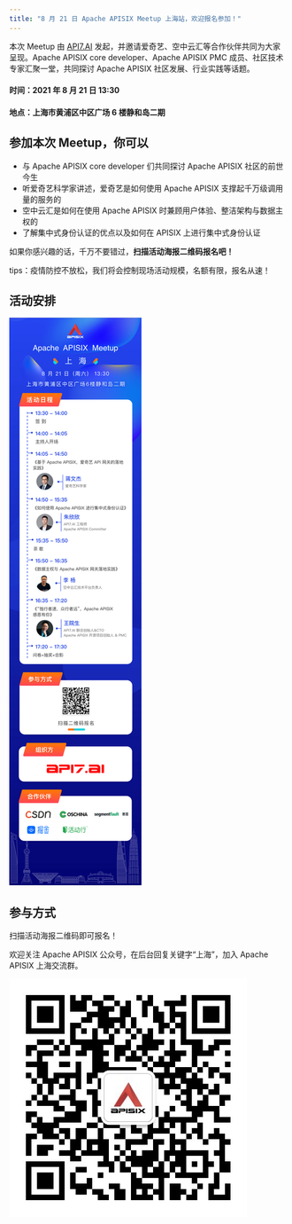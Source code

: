```yaml
---
title: "8 月 21 日 Apache APISIX Meetup 上海站，欢迎报名参加！"
---
```


<!--truncate-->
本次 Meetup 由 [API7.AI](https://www.apiseven.com/) 发起，并邀请爱奇艺、空中云汇等合作伙伴共同为大家呈现。Apache APISIX core developer、Apache APISIX PMC 成员、社区技术专家汇聚一堂，共同探讨 Apache APISIX 社区发展、行业实践等话题。

#### 时间：2021 年 8 月 21 日 13:30

#### 地点：上海市黄浦区中区广场 6 楼静和岛二期

## 参加本次 Meetup，你可以

- 与 Apache APISIX core developer 们共同探讨 Apache APISIX 社区的前世今生
- 听爱奇艺科学家讲述，爱奇艺是如何使用 Apache APISIX 支撑起千万级调用量的服务的
- 空中云汇是如何在使用 Apache APISIX 时兼顾用户体验、整洁架构与数据主权的
- 了解集中式身份认证的优点以及如何在 APISIX 上进行集中式身份认证

如果你感兴趣的话，千万不要错过，**扫描活动海报二维码报名吧！**

tips：疫情防控不放松，我们将会控制现场活动规模，名额有限，报名从速！

## 活动安排

![Apache APISIX Meetup](../static/img/blog_img/2021-08-21-meetup.png)

## 参与方式

扫描活动海报二维码即可报名！

欢迎关注 Apache APISIX 公众号，在后台回复关键字“上海”，加入 Apache APISIX 上海交流群。

![Apache APISIX wechat](../static/img/blog_img/2021-08-21-APISIX-wechat.png)
